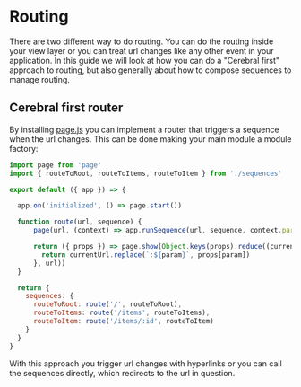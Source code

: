 # Routing

There are two different way to do routing. You can do the routing inside your view layer or you can treat url changes like any other event in your application. In this guide we will look at how you can do a "Cerebral first" approach to routing, but also generally about how to compose sequences to manage routing.

## Cerebral first router

By installing [page.js](https://www.npmjs.com/package/page) you can implement a router that triggers a sequence when the url changes. This can be done making your main module  a module factory:

```js
import page from 'page'
import { routeToRoot, routeToItems, routeToItem } from './sequences'

export default ({ app }) => {

  app.on('initialized', () => page.start())

  function route(url, sequence) {
      page(url, (context) => app.runSequence(url, sequence, context.params))

      return ({ props }) => page.show(Object.keys(props).reduce((currentUrl, param) => {
        return currentUrl.replace(`:${param}`, props[param])
      }, url))
  }

  return {
    sequences: {
      routeToRoot: route('/', routeToRoot),
      routeToItems: route('/items', routeToItems),
      routeToItem: route('/items/:id', routeToItem)
    }
  }
}
```

With this approach you trigger url changes with hyperlinks or you can call the sequences directly, which redirects to the url in question.